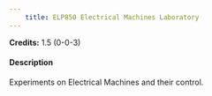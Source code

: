 ```yaml
---
    title: ELP850 Electrical Machines Laboratory
---
```

**Credits:** 1.5 (0-0-3)



#### Description 
Experiments on Electrical Machines and their control.